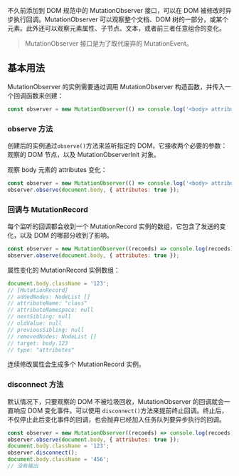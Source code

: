 不久前添加到 DOM 规范中的 MutationObserver 接口，可以在 DOM 被修改时异步执行回调。MutationObserver 可以观察整个文档、DOM 树的一部分，或某个元素。此外还可以观察元素属性、子节点、文本，或者前三者任意组合的变化。

> MutationObserver 接口是为了取代废弃的 MutationEvent。

## 基本用法

MutationObserver 的实例需要通过调用 MutationObserver 构造函数，并传入一个回调函数来创建：

```js
const observer = new MutationObserver(() => console.log('<body> attributes changed'));
```

### observe 方法

创建后的实例通过`observe()`方法来监听指定的 DOM，它接收两个必要的参数：观察的 DOM 节点，以及 MutationObserverInit 对象。

观察 body 元素的 attributes 变化：

```js
const observer = new MutationObserver(() => console.log('<body> attributes changed'));
observer.observe(document.body, { attributes: true });
```

### 回调与 MutationRecord

每个监听的回调都会收到一个 MutationRecord 实例的数组，它包含了发送的变化，以及 DOM 的哪部分收到了影响。

```js
const observer = new MutationObserver((recoeds) => console.log(recoeds));
observer.observe(document.body, { attributes: true });
```

属性变化的 MutationRecord 实例数组：

```js
document.body.className = '123';
// [MutationRecord]
// addedNodes: NodeList []
// attributeName: "class"
// attributeNamespace: null
// nextSibling: null
// oldValue: null
// previousSibling: null
// removedNodes: NodeList []
// target: body.123
// type: "attributes"
```

连续修改属性会生成多个 MutationRecord 实例。

### disconnect 方法

默认情况下，只要观察的 DOM 不被垃圾回收，MutationObserver 的回调就会一直响应 DOM 变化事件。可以使用 `disconnect()`方法来提前终止回调。终止后，不仅停止此后变化事件的回调，也会抛弃已经加入任务队列要异步执行的回调。

```js
const observer = new MutationObserver((recoeds) => console.log(recoeds));
observer.observe(document.body, { attributes: true });
document.body.className = '123';
observer.disconnect();
document.body.className = '456';
// 没有输出
```